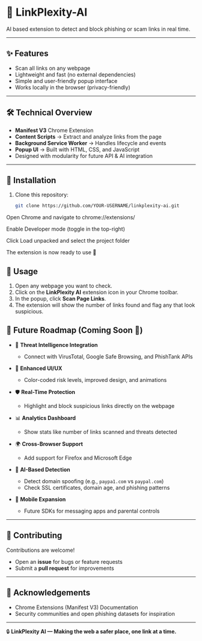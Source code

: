# 🔗 LinkPlexity-AI
AI based extension to detect and block phishing or scam links in real time.



---

## ✨ Features
- Scan all links on any webpage
- Lightweight and fast (no external dependencies)
- Simple and user-friendly popup interface
- Works locally in the browser (privacy-friendly)

---

## 🛠️ Technical Overview
- **Manifest V3** Chrome Extension
- **Content Scripts** → Extract and analyze links from the page
- **Background Service Worker** → Handles lifecycle and events
- **Popup UI** → Built with HTML, CSS, and JavaScript
- Designed with modularity for future API & AI integration

---

## 🚀 Installation
1. Clone this repository:
   ```bash
   git clone https://github.com/YOUR-USERNAME/linkplexity-ai.git

Open Chrome and navigate to chrome://extensions/

Enable Developer mode (toggle in the top-right)

Click Load unpacked and select the project folder

The extension is now ready to use 🎉


## 📖 Usage

1. Open any webpage you want to check.  
2. Click on the **LinkPlexity AI** extension icon in your Chrome toolbar.  
3. In the popup, click **Scan Page Links**.  
4. The extension will show the number of links found and flag any that look suspicious.


## 🧭 Future Roadmap (Coming Soon 🚀)

- 🔗 **Threat Intelligence Integration**  
  - Connect with VirusTotal, Google Safe Browsing, and PhishTank APIs  

- 🎨 **Enhanced UI/UX**  
  - Color-coded risk levels, improved design, and animations  

- 🛡️ **Real-Time Protection**  
  - Highlight and block suspicious links directly on the webpage  

- 📊 **Analytics Dashboard**  
  - Show stats like number of links scanned and threats detected  

- 🌍 **Cross-Browser Support**  
  - Add support for Firefox and Microsoft Edge  

- 🤖 **AI-Based Detection**  
  - Detect domain spoofing (e.g., `paypa1.com` vs `paypal.com`)  
  - Check SSL certificates, domain age, and phishing patterns  

- 📱 **Mobile Expansion**  
  - Future SDKs for messaging apps and parental controls



---

## 🤝 Contributing
Contributions are welcome!  
- Open an **issue** for bugs or feature requests  
- Submit a **pull request** for improvements  

---

## 🙌 Acknowledgements
- Chrome Extensions (Manifest V3) Documentation  
- Security communities and open phishing datasets for inspiration  

---

🔒 **LinkPlexity AI — Making the web a safer place, one link at a time.**


